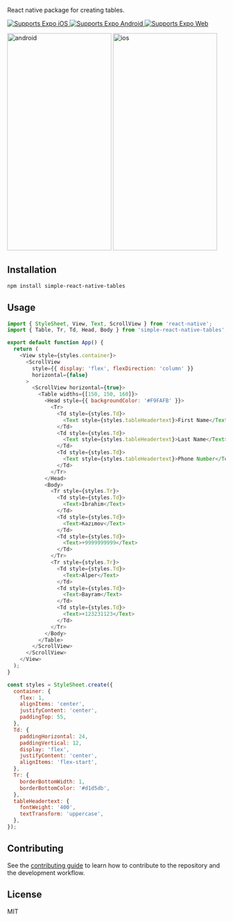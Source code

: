 React native package for creating tables.

<p>
  <!-- iOS -->
  <a href="https://itunes.apple.com/app/apple-store/id982107779">
    <img alt="Supports Expo iOS" longdesc="Supports Expo iOS" src="https://img.shields.io/badge/iOS-4630EB.svg?style=flat-square&logo=APPLE&labelColor=999999&logoColor=fff" />
  </a>
  <!-- Android -->
  <a href="https://play.google.com/store/apps/details?id=host.exp.exponent&referrer=blankexample">
    <img alt="Supports Expo Android" longdesc="Supports Expo Android" src="https://img.shields.io/badge/Android-4630EB.svg?style=flat-square&logo=ANDROID&labelColor=A4C639&logoColor=fff" />
  </a>
  <!-- Web -->
  <a href="https://docs.expo.dev/workflow/web/">
    <img alt="Supports Expo Web" longdesc="Supports Expo Web" src="https://img.shields.io/badge/web-4630EB.svg?style=flat-square&logo=GOOGLE-CHROME&labelColor=4285F4&logoColor=fff" />
  </a>
</p>

<div>
<img src="gifs/android.gif" alt="android" style="width:240px;height:500px;">
<img src="gifs/ios.gif" alt="ios" style="width:240px;height:500px;">
</div>

## Installation

```sh
npm install simple-react-native-tables
```

## Usage

```js
import { StyleSheet, View, Text, ScrollView } from 'react-native';
import { Table, Tr, Td, Head, Body } from 'simple-react-native-tables';

export default function App() {
  return (
    <View style={styles.container}>
      <ScrollView
        style={{ display: 'flex', flexDirection: 'column' }}
        horizontal={false}
      >
        <ScrollView horizontal={true}>
          <Table widths={[150, 150, 160]}>
            <Head style={{ backgroundColor: '#F9FAFB' }}>
              <Tr>
                <Td style={styles.Td}>
                  <Text style={styles.tableHeadertext}>First Name</Text>
                </Td>
                <Td style={styles.Td}>
                  <Text style={styles.tableHeadertext}>Last Name</Text>
                </Td>
                <Td style={styles.Td}>
                  <Text style={styles.tableHeadertext}>Phone Number</Text>
                </Td>
              </Tr>
            </Head>
            <Body>
              <Tr style={styles.Tr}>
                <Td style={styles.Td}>
                  <Text>Ibrahim</Text>
                </Td>
                <Td style={styles.Td}>
                  <Text>Kazımov</Text>
                </Td>
                <Td style={styles.Td}>
                  <Text>+9999999999</Text>
                </Td>
              </Tr>
              <Tr style={styles.Tr}>
                <Td style={styles.Td}>
                  <Text>Alper</Text>
                </Td>
                <Td style={styles.Td}>
                  <Text>Bayram</Text>
                </Td>
                <Td style={styles.Td}>
                  <Text>+123231123</Text>
                </Td>
              </Tr>
            </Body>
          </Table>
        </ScrollView>
      </ScrollView>
    </View>
  );
}

const styles = StyleSheet.create({
  container: {
    flex: 1,
    alignItems: 'center',
    justifyContent: 'center',
    paddingTop: 55,
  },
  Td: {
    paddingHorizontal: 24,
    paddingVertical: 12,
    display: 'flex',
    justifyContent: 'center',
    alignItems: 'flex-start',
  },
  Tr: {
    borderBottomWidth: 1,
    borderBottomColor: '#d1d5db',
  },
  tableHeadertext: {
    fontWeight: '400',
    textTransform: 'uppercase',
  },
});

```

## Contributing

See the [contributing guide](CONTRIBUTING.md) to learn how to contribute to the repository and the development workflow.

## License

MIT


